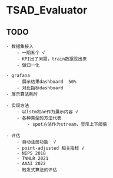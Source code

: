 # TSAD_Evaluator

## TODO

    - 数据集接入
        - 一期五个 √
        - KPI出了问题，train数据没出来
        - 做归一化

    - grafana
        - 展示结果dashboard  50%
        - 对比指标dashboard
    - 展示算法耗时

    - 实现方法
        - 以lstm和ae作为展示内容 √
        - 各种类型的方法代表
            - spot方法作为stream，显示上下阈值

    - 评估
        - 自动注册功能  √
        - point-adjusted 相关指标 √
        - NIPS 2018
        - TNNLR 2021
        - AAAI 2022
        - 触发式算法的评估